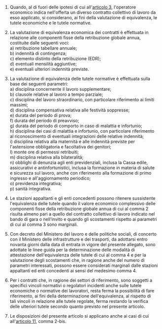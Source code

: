 1. Quando, al di fuori delle ipotesi di cui all'[articolo 3](/index.html?article=allegato-1.01-articolo-3&version=2), l'operatore economico indica nell'offerta un diverso contratto collettivo di lavoro da esso applicato, si considerano, ai fini della valutazione di equivalenza, le tutele economiche e le tutele normative.

2. La valutazione di equivalenza economica dei contratti è effettuata in relazione alle componenti fisse della retribuzione globale annua, costituite dalle seguenti voci:<br>a) retribuzione tabellare annuale;<br>b) indennità di contingenza; <br>c) elemento distinto della retribuzione (EDR);<br>d) eventuali mensilità aggiuntive;<br>e) eventuali ulteriori indennità previste.

3. La valutazione di equivalenza delle tutele normative è effettuata sulla base dei seguenti parametri:<br>a) disciplina concernente il lavoro supplementare;<br>b) clausole relative al lavoro a tempo parziale;<br>c) disciplina del lavoro straordinario, con particolare riferimento ai limiti massimi;<br>d) disciplina compensativa relativa alle festività soppresse;<br>e) durata del periodo di prova;<br>f) durata del periodo di preavviso;<br>g) durata del periodo di comporto in caso di malattia e infortunio;<br>h) disciplina dei casi di malattia e infortunio, con particolare riferimento al riconoscimento di eventuali integrazioni delle relative indennità;<br>i) disciplina relativa alla maternità e alle indennità previste per l'astensione obbligatoria e facoltativa dei genitori;<br>l) monte ore di permessi retribuiti;<br>m) disciplina relativa alla bilateralità;<br>n) obblighi di denunzia agli enti previdenziali, inclusa la Cassa edile, assicurativi e antinfortunistici, inclusa la formazione in materia di salute e sicurezza sul lavoro, anche con riferimento alla formazione di primo ingresso e all'aggiornamento periodico;<br>o) previdenza integrativa;<br>p) sanità integrativa.

4. Le stazioni appaltanti e gli enti concedenti possono ritenere sussistente l'equivalenza delle tutele quando il valore economico complessivo delle componenti fisse della retribuzione globale annua di cui al comma 2 risulta almeno pari a quello del contratto collettivo di lavoro indicato nel bando di gara o nell'invito e quando gli scostamenti rispetto ai parametri di cui al comma 3 sono marginali.

5. Con decreto del Ministero del lavoro e delle politiche sociali, di concerto con il Ministero delle infrastrutture e dei trasporti, da adottarsi entro novanta giorni dalla data di entrata in vigore del presente allegato, sono adottate le linee guida per la determinazione delle modalità di attestazione dell'equivalenza delle tutele di cui al comma 4 e per la valutazione degli scostamenti che, in ragione anche del numero di parametri interessati, possono essere considerati marginali dalle stazioni appaltanti ed enti concedenti ai sensi del medesimo comma 4.

6. Per i contratti che, in ragione dei settori di riferimento, sono soggetti a specifici vincoli normativi o regolatori incidenti anche sulle tutele economiche o normative dei lavoratori, resta ferma la possibilità di fare riferimento, ai fini della determinazione dell'equivalenza, al rispetto di tali vincoli in relazione alle tutele regolate, ferma restando la verifica delle ulteriori tutele secondo quanto previsto nel presente articolo.

7. Le disposizioni del presente articolo si applicano anche ai casi di cui all'[articolo 11](/index.html?article=articolo-11&version=2), comma 2-bis.